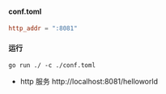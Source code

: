 #### conf.toml
```toml
http_addr = ":8081"
```
#### 运行
```shell
go run ./ -c ./conf.toml
```
* http 服务 http://localhost:8081/helloworld  